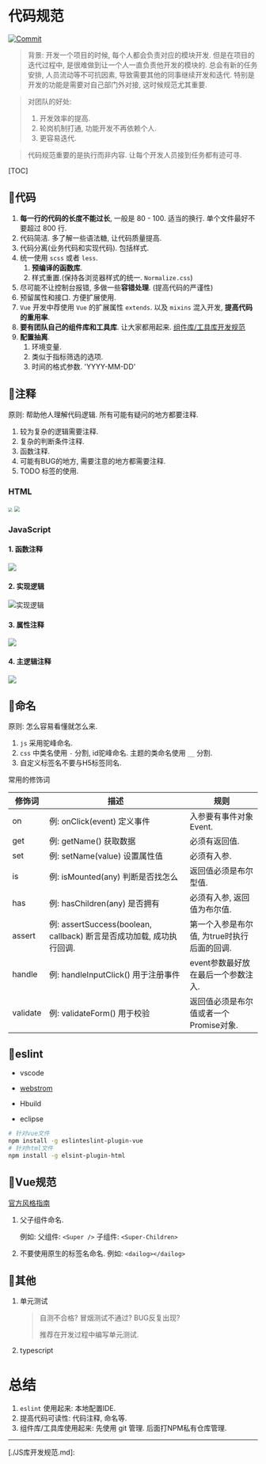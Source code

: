 # 代码规范

[![Commit](https://img.shields.io/github/last-commit/My-job-document/98du.svg)](https://github.com/My-job-document/98du/commits/master)

> 背景: 开发一个项目的时候, 每个人都会负责对应的模块开发. 但是在项目的迭代过程中, 是很难做到让一个人一直负责他开发的模块的. 总会有新的任务安排, 人员流动等不可抗因素, 导致需要其他的同事继续开发和迭代. 特别是开发的功能是需要对自己部门外对接, 这时候规范尤其重要. 

> 对团队的好处: 
>
> 1. 开发效率的提高.
> 2. 轮岗机制打通, 功能开发不再依赖个人. 
> 3. 更容易迭代. 

> 代码规范重要的是执行而非内容. 让每个开发人员接到任务都有迹可寻.



[TOC]



## :dart:代码

1. **每一行的代码的长度不能过长**, 一般是 80 - 100. 适当的换行. 单个文件最好不要超过 800 行. 
2. 代码简洁.  多了解一些语法糖, 让代码质量提高. 
3. 代码分离(业务代码和实现代码). 包括样式.
4. 统一使用 `scss` 或者 `less`. 
   1. **预编译的函数库**.
   2. 样式重置.(保持各浏览器样式的统一. `Normalize.css`)
5. 尽可能不让控制台报错, 多做一些**容错处理**. (提高代码的严谨性)
6. 预留属性和接口. 方便扩展使用. 
7. `Vue` 开发中荐使用 `Vue` 的扩展属性 `extends`. 以及 `mixins` 混入开发, **提高代码的重用率**.
8. **要有团队自己的组件库和工具库**. 让大家都用起来.  [组件库/工具库开发规范](./JS库开发规范.md)
9. **配置抽离**.
   1. 环境变量.
   2. 类似于指标筛选的选项.
   3. 时间的格式参数. 'YYYY-MM-DD' 



## :dart:注释

原则: 帮助他人理解代码逻辑. 所有可能有疑问的地方都要注释. 

1. 较为复杂的逻辑需要注释. 
2. 复杂的判断条件注释. 
3. 函数注释.
4. 可能有BUG的地方, 需要注意的地方都需要注释. 
5. TODO 标签的使用. 



### HTML

<img src="../../images/html_注释1.png" style="zoom:50%;" /> <img src="../../images/html_注释2.png" style="zoom: 67%;" />

### JavaScript

#### 1. 函数注释 
![](../../images/函数.png)

#### 2. 实现逻辑 
![实现逻辑](../../images/实现逻辑.png)

#### 3. 属性注释
![](../../images/属性.png)

#### 4. 主逻辑注释

![](../../images/流程注释.png)



## :dart:命名

原则: 怎么容易看懂就怎么来. 

1. `js` 采用驼峰命名.
2. `css` 中类名使用 `-` 分割, id驼峰命名.  主题的类命名使用 `__` 分割. 
3. 自定义标签名不要与H5标签同名. 



常用的修饰词

| 修饰词   | 描述                                                         | 规则                                        |
| -------- | ------------------------------------------------------------ | ------------------------------------------- |
| on       | 例: onClick(event) 定义事件                                  | 入参要有事件对象Event.                      |
| get      | 例: getName() 获取数据                                       | 必须有返回值.                               |
| set      | 例: setName(value) 设置属性值                                | 必须有入参.                                 |
| is       | 例: isMounted(any) 判断是否找怎么                            | 返回值必须是布尔型值.                       |
| has      | 例: hasChildren(any) 是否拥有                                | 必须有入参, 返回值为布尔值.                 |
| assert   | 例: assertSuccess(boolean, callback) 断言是否成功加载, 成功执行回调. | 第一个入参是布尔值, 为true时执行后面的回调. |
| handle   | 例: handleInputClick() 用于注册事件                          | event参数最好放在最后一个参数注入.          |
| validate | 例: validateForm() 用于校验                                  | 返回值必须是布尔值或者一个Promise对象.      |



## :dart:eslint

+ vscode

+ [webstrom][2] 

+ Hbuild 

+ eclipse

```bash
# 针对vue文件
npm install -g eslinteslint-plugin-vue
# 针对html文件
npm install -g elsint-plugin-html
```



## :dart:Vue规范

[官方风格指南][1]

1. 父子组件命名. 

   例如: 父组件: `<Super />` 子组件: `<Super-Children>`

2. 不要使用原生的标签名命名. 例如:  `<dailog></dailog>`



## :dart:其他

1. 单元测试

   > 自测不合格? 冒烟测试不通过? BUG反复出现? 
   >
   > 推荐在开发过程中编写单元测试. 

2. typescript



# 总结

1. `eslint` 使用起来: 本地配置IDE. 
2. 提高代码可读性: 代码注释, 命名等. 
3. 组件库/工具库使用起来: 先使用 git 管理. 后面打NPM私有仓库管理.





---

[1]: https://cn.vuejs.org/v2/style-guide/
[2]: https://github.com/PinghuaZhuang/note/blob/master/main/dev/idea.md
[./JS库开发规范.md]: 